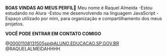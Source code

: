 **BOAS VINDAS AO MEUS PERFIL🌸**
Meu nome é Raquel Almeida
-Estou estudando no Alura
-Estou me desenvolvendo na linguagem JavaScript
-Espaço utilizado por mim, para organização e compartilhamento dos meus projetos.


**VOCÊ PODE ENTRAR EM CONTATO COMIGO**

@00001108131505sp@ALUNO.EDUCACAO.SP.GOV.BR
@RAQUELALMEIDAHHHH
